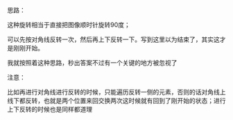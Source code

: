 思路：

这种旋转相当于直接把图像顺时针旋转90度；

可以先按对角线反转一次，然后再上下反转一下。写到这里以为结束了，其实这才是刚刚开始。

我就按照着这种思路，秒出答案不过有一个关键的地方被忽视了

注意：

比如再进行对角线进行反转的时候，只能遍历反转一侧的元素，否则的话对角线上线下都反转，也就是两个位置来回交换两次这时候就有回到了刚开始的状态；进行上下反转的时候也是同样都道理

